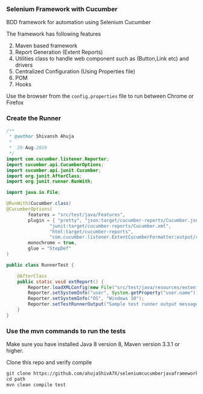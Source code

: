 ### Selenium Framework with Cucumber

BDD framework for automation using Selenium Cucumber

The framework has following features 

2. Maven based framework
4. Report Generation (Extent Reports) 
5. Utilities class to handle web component such as (Button,Link etc) and drivers
6. Centralized Configuration (Using Properties file)
7. POM
8. Hooks 



Use the browser from the `config.properties` file to run between Chrome or Firefox

### Create the Runner

```java
/**
 * @author Shivansh Ahuja
 *	
 *	29-Aug-2019
 */
import com.cucumber.listener.Reporter;
import cucumber.api.CucumberOptions;
import cucumber.api.junit.Cucumber;
import org.junit.AfterClass;
import org.junit.runner.RunWith;

import java.io.File;

@RunWith(Cucumber.class)
@CucumberOptions(
        features = "src/test/java/Features",
        plugin = { "pretty", "json:target/cucumber-reports/Cucumber.json",
                "junit:target/cucumber-reports/Cucumber.xml",
                "html:target/cucumber-reports",
                "com.cucumber.listener.ExtentCucumberFormatter:output/report.html"},
        monochrome = true,
        glue = "StepDef"
)

public class RunnerTest {

    @AfterClass
    public static void extReport() {
        Reporter.loadXMLConfig(new File("src/test/java/resources/extent-config.xml"));
        Reporter.setSystemInfo("user", System.getProperty("user.name"));
        Reporter.setSystemInfo("OS", "Windows 10");
        Reporter.setTestRunnerOutput("Sample test runner output message");
    }
}
``` 

### Use the mvn commands to run the tests
Make sure you have installed Java 8 version 8, Maven version 3.3.1 or higher.

Clone this repo and verify compile
```xml
git clone https://github.com/ahujaShivA7X/seleniumcucumberjavaframework.git
cd path  
mvn clean compile test 
```



